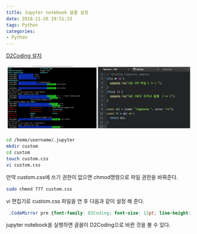 ```yaml
---
title: Jupyter notebook 글꼴 설정
date: 2018-11-26 19:51:23
tags: Python
categories:
- Python
---
```


[D2Coding 설치](https://github.com/naver/d2codingfont)

![](/images/1543128432857.png)



```bash
cd /home/username/.jupyter
mkdir custom
cd custom
touch custom.css
vi custom.css
```

만약 custom.css에 쓰기 권한이 없으면 chmod명령으로 파일 권한을 바꿔준다.

```bash
sudo chmod 777 custom.css
```



vi 편집기로 custom.css 파일을 연 후 다음과 같이 설정 해 준다.

```css
 .CodeMirror pre {font-family: D2Coding; font-size: 12pt; line-height: 120%;}
```



jupyter notebook을 실행하면 글꼴이 D2Coding으로 바뀐 것을 볼 수 있다.



